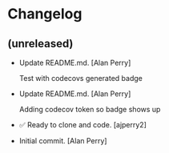 Changelog
=========


(unreleased)
------------
- Update README.md. [Alan Perry]

  Test with codecovs generated badge
- Update README.md. [Alan Perry]

  Adding codecov token so badge shows up
- ✅ Ready to clone and code. [ajperry2]
- Initial commit. [Alan Perry]


